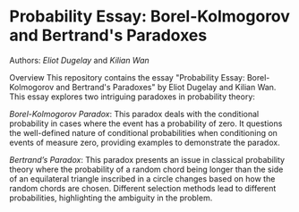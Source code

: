 # Probability Essay: Borel-Kolmogorov and Bertrand's Paradoxes

Authors: *Eliot Dugelay* and *Kilian Wan*

Overview
This repository contains the essay "Probability Essay: Borel-Kolmogorov and Bertrand's Paradoxes" by Eliot Dugelay and Kilian Wan. This essay explores two intriguing paradoxes in probability theory:

*Borel-Kolmogorov Paradox*: This paradox deals with the conditional probability in cases where the event has a probability of zero. It questions the well-defined nature of conditional probabilities when conditioning on events of measure zero, providing examples to demonstrate the paradox.

*Bertrand’s Paradox*: This paradox presents an issue in classical probability theory where the probability of a random chord being longer than the side of an equilateral triangle inscribed in a circle changes based on how the random chords are chosen. Different selection methods lead to different probabilities, highlighting the ambiguity in the problem.
